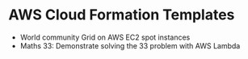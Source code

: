 # AWS Cloud Formation Templates

* World community Grid on AWS EC2 spot instances
* Maths 33: Demonstrate solving the 33 problem with AWS Lambda
